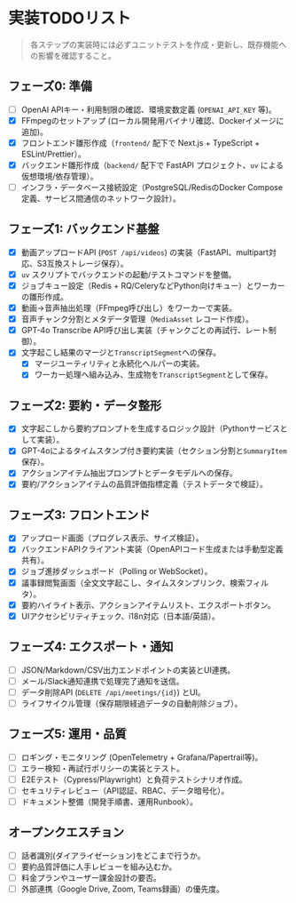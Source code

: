 # 実装TODOリスト

> 各ステップの実装時には必ずユニットテストを作成・更新し、既存機能への影響を確認すること。

## フェーズ0: 準備

- [ ] OpenAI APIキー・利用制限の確認、環境変数定義 (`OPENAI_API_KEY` 等)。
- [x] FFmpegのセットアップ (ローカル開発用バイナリ確認、Dockerイメージに追加)。
- [x] フロントエンド雛形作成（`frontend/` 配下で Next.js + TypeScript + ESLint/Prettier）。
- [x] バックエンド雛形作成（`backend/` 配下で FastAPI プロジェクト、`uv` による仮想環境/依存管理）。
- [ ] インフラ・データベース接続設定（PostgreSQL/RedisのDocker Compose定義、サービス間通信のネットワーク設計）。

## フェーズ1: バックエンド基盤

- [x] 動画アップロードAPI (`POST /api/videos`) の実装（FastAPI、multipart対応、S3互換ストレージ保存）。
- [x] `uv` スクリプトでバックエンドの起動/テストコマンドを整備。
- [x] ジョブキュー設定（Redis + RQ/CeleryなどPython向けキュー）とワーカーの雛形作成。
- [x] 動画→音声抽出処理（FFmpeg呼び出し）をワーカーで実装。
- [x] 音声チャンク分割とメタデータ管理（`MediaAsset` レコード作成）。
- [x] GPT-4o Transcribe API呼び出し実装（チャンクごとの再試行、レート制御）。
- [x] 文字起こし結果のマージと`TranscriptSegment`への保存。
  - [x] マージユーティリティと永続化ヘルパーの実装。
  - [x] ワーカー処理へ組み込み、生成物を`TranscriptSegment`として保存。

## フェーズ2: 要約・データ整形

- [x] 文字起こしから要約プロンプトを生成するロジック設計（Pythonサービスとして実装）。
- [x] GPT-4oによるタイムスタンプ付き要約実装（セクション分割と`SummaryItem`保存）。
- [x] アクションアイテム抽出プロンプトとデータモデルへの保存。
- [x] 要約/アクションアイテムの品質評価指標定義（テストデータで検証）。

## フェーズ3: フロントエンド

- [x] アップロード画面（プログレス表示、サイズ検証）。
- [x] バックエンドAPIクライアント実装（OpenAPIコード生成または手動型定義共有）。
- [x] ジョブ進捗ダッシュボード（Polling or WebSocket）。
- [x] 議事録閲覧画面（全文文字起こし、タイムスタンプリンク、検索フィルタ）。
- [x] 要約ハイライト表示、アクションアイテムリスト、エクスポートボタン。
- [x] UIアクセシビリティチェック、i18n対応（日本語/英語）。

## フェーズ4: エクスポート・通知

- [ ] JSON/Markdown/CSV出力エンドポイントの実装とUI連携。
- [ ] メール/Slack通知連携で処理完了通知を送信。
- [ ] データ削除API (`DELETE /api/meetings/{id}`) とUI。
- [ ] ライフサイクル管理（保存期限経過データの自動削除ジョブ）。

## フェーズ5: 運用・品質

- [ ] ロギング・モニタリング (OpenTelemetry + Grafana/Papertrail等)。
- [ ] エラー検知・再試行ポリシーの実装とテスト。
- [ ] E2Eテスト（Cypress/Playwright）と負荷テストシナリオ作成。
- [ ] セキュリティレビュー（API認証、RBAC、データ暗号化）。
- [ ] ドキュメント整備（開発手順書、運用Runbook）。

## オープンクエスチョン

- [ ] 話者識別(ダイアライゼーション)をどこまで行うか。
- [ ] 要約品質評価に人手レビューを組み込むか。
- [ ] 料金プランやユーザー課金設計の要否。
- [ ] 外部連携（Google Drive, Zoom, Teams録画）の優先度。
